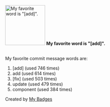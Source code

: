 <img src="https://my-badges.github.io/my-badges/favorite-word.png" alt="My favorite word is &quot;[add]&quot;." title="My favorite word is &quot;[add]&quot;." width="128">
<strong>My favorite word is &quot;[add]&quot;.</strong>
<br><br>

My favorite commit message words are:

1. [add] (used 746 times)
2. add (used 614 times)
3. [fix] (used 503 times)
4. update (used 479 times)
5. component (used 384 times)


Created by <a href="https://github.com/my-badges/my-badges">My Badges</a>